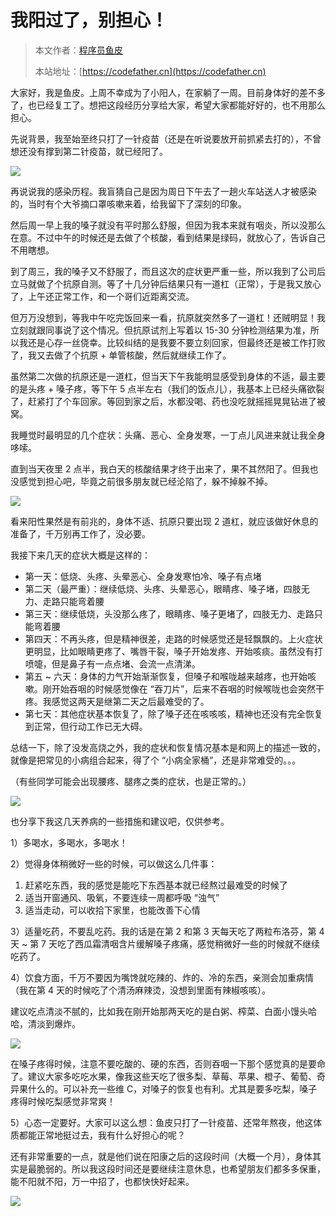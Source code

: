 # 我阳过了，别担心！

> 本文作者：[程序员鱼皮](https://yuyuanweb.feishu.cn/wiki/Abldw5WkjidySxkKxU2cQdAtnah)
>
> 本站地址：[https://codefather.cn](https://codefather.cn)

大家好，我是鱼皮。上周不幸成为了小阳人，在家躺了一周。目前身体好的差不多了，也已经复工了。想把这段经历分享给大家，希望大家都能好好的，也不用那么担心。

先说背景，我至始至终只打了一针疫苗（还是在听说要放开前抓紧去打的），不曾想还没有撑到第二针疫苗，就已经阳了。

![](https://pic.yupi.icu/5563/202311041337623.png)

再说说我的感染历程。我盲猜自己是因为周日下午去了一趟火车站送人才被感染的，当时有个大爷摘口罩咳嗽来着，给我留下了深刻的印象。

然后周一早上我的嗓子就没有平时那么舒服，但因为我本来就有咽炎，所以没那么在意。不过中午的时候还是去做了个核酸，看到结果是绿码，就放心了，告诉自己不用瞎想。

到了周三，我的嗓子又不舒服了，而且这次的症状更严重一些，所以我到了公司后立马就做了个抗原自测。等了十几分钟后结果只有一道杠（正常），于是我又放心了，上午还正常工作，和一个哥们近距离交流。

但万万没想到，等我中午吃完饭回来一看，抗原就突然多了一道杠！还贼明显！我立刻就跟同事说了这个情况。但抗原试剂上写着以 15-30 分钟检测结果为准，所以我还是心存一丝侥幸。比较纠结的是我要不要立刻回家，但最终还是被工作打败了，我又去做了个抗原 + 单管核酸，然后就继续工作了。

虽然第二次做的抗原还是一道杠，但当天下午我能明显感受到身体的不适，最主要的是头疼 + 嗓子疼，等下午 5 点半左右（我们的饭点儿），我基本上已经头痛欲裂了，赶紧打了个车回家。等回到家之后，水都没喝、药也没吃就摇摇晃晃钻进了被窝。

我睡觉时最明显的几个症状：头痛、恶心、全身发寒，一丁点儿风进来就让我全身哆嗦。

直到当天夜里 2 点半，我白天的核酸结果才终于出来了，果不其然阳了。但我也没感觉到担心吧，毕竟之前很多朋友就已经沦陷了，躲不掉躲不掉。

![](https://pic.yupi.icu/5563/202311041337770.png)

看来阳性果然是有前兆的，身体不适、抗原只要出现 2 道杠，就应该做好休息的准备了，千万别再工作了，没必要。

我接下来几天的症状大概是这样的：

- 第一天：低烧、头疼、头晕恶心、全身发寒怕冷、嗓子有点堵
- 第二天（最严重）：继续低烧、头疼、头晕恶心，眼睛疼、嗓子堵，四肢无力、走路只能弯着腰
- 第三天：继续低烧，头没那么疼了，眼睛疼、嗓子更堵了，四肢无力、走路只能弯着腰
- 第四天：不再头疼，但是精神很差，走路的时候感觉还是轻飘飘的。上火症状更明显，比如眼睛更疼了、嘴唇干裂，嗓子开始发疼、开始咳痰。虽然没有打喷嚏，但是鼻子有一点点堵、会流一点清涕。
- 第五 ~ 六天：身体的力气开始渐渐恢复，但嗓子和喉咙越来越疼，也开始咳嗽。刚开始吞咽的时候感觉像在 “吞刀片”，后来不吞咽的时候喉咙也会突然干疼。我感觉这两天是继第二天之后最难受的了。
- 第七天：其他症状基本恢复了，除了嗓子还在咳咳咳，精神也还没有完全恢复到正常，但行动工作已无大碍。

总结一下，除了没发高烧之外，我的症状和恢复情况基本是和网上的描述一致的，就像是把常见的小病组合起来，得了个 “小病全家桶”，还是非常难受的。。。

（有些同学可能会出现腰疼、腿疼之类的症状，也是正常的。）

![](https://pic.yupi.icu/5563/202311041337903.png)

也分享下我这几天养病的一些措施和建议吧，仅供参考。

1）多喝水，多喝水，多喝水！

2）觉得身体稍微好一些的时候，可以做这么几件事：

1. 赶紧吃东西，我的感觉是能吃下东西基本就已经熬过最难受的时候了
2. 适当开窗通风、吸氧，不要连续一周都呼吸 “浊气”
3. 适当走动，可以收拾下家里，也能改善下心情

3）适量吃药，不要乱吃药。我的话是在第 2 和第 3 天每天吃了两粒布洛芬，第 4 天 ~ 第 7 天吃了西瓜霜清咽含片缓解嗓子疼痛，感觉稍微好一些的时候就不继续吃药了。

4）饮食方面，千万不要因为嘴馋就吃辣的、炸的、冷的东西，亲测会加重病情（我在第 4 天的时候吃了个清汤麻辣烫，没想到里面有辣椒咳咳）。

建议吃点清淡不腻的，比如我在刚开始那两天吃的是白粥、榨菜、白面小馒头哈哈，清淡到爆炸。

![](https://pic.yupi.icu/5563/202311041337722.png)

在嗓子疼得时候，注意不要吃酸的、硬的东西，否则吞咽一下那个感觉真的是要命了。建议大家多吃吃水果，像我这些天吃了很多梨、草莓、苹果、橙子、葡萄、奇异果什么的。可以补充一些维 C，对嗓子的恢复也有利。尤其是要多吃梨，嗓子疼得时候吃梨感觉非常爽！

5）心态一定要好。大家可以这么想：鱼皮只打了一针疫苗、还常年熬夜，他这体质都能正常地挺过去，我有什么好担心的呢？

还有非常重要的一点，就是他们说在阳康之后的这段时间（大概一个月），身体其实是最脆弱的。所以我这段时间还是要继续注意休息，也希望朋友们都多多保重，能不阳就不阳，万一中招了，也都快快好起来。

![](https://pic.yupi.icu/5563/202311041337588.png)